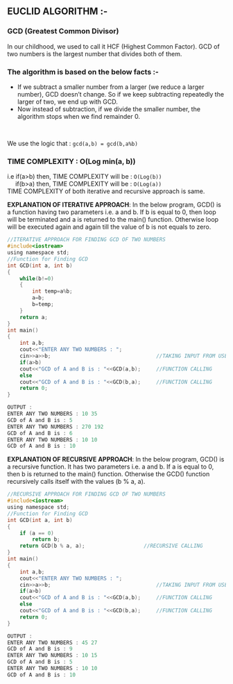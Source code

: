 ## EUCLID ALGORITHM :-

### GCD (Greatest Common Divisor)
In our childhood, we used to call it HCF (Highest Common Factor). GCD of two
numbers is the largest number that divides both of them.

### The algorithm is based on the below facts :-

* If we subtract a smaller number from a larger (we reduce a larger number), GCD doesn’t change. So if we keep subtracting     repeatedly the larger of two, we end up with GCD.
* Now instead of subtraction, if we divide the smaller number, the algorithm stops when we find remainder 0.
<br>

We use the logic that : `gcd(a,b) = gcd(b,a%b)`

### TIME COMPLEXITY :  O(Log min(a, b)) 
i.e if(a>b) then, TIME COMPLEXITY will be : `O(Log(b))`<br>
&ensp;&nbsp;&nbsp; if(b>a) then, TIME COMPLEXITY will be : `O(Log(a))`<br>
TIME COMPLEXITY of both iterative and recursive approach is same.<br>


<b>EXPLANATION OF ITERATIVE APPROACH</b>:
In the below program, GCD() is a function having two parameters i.e. a and b. If b is equal to 0, then loop will be terminated and a is returned to the main() function. Otherwise loop will be executed again and again till the value of b is not equals to zero. 
```c
//ITERATIVE APPROACH FOR FINDING GCD OF TWO NUMBERS
#include<iostream>
using namespace std;
//Function for Finding GCD
int GCD(int a, int b)
{
    while(b!=0)
    {
        int temp=a%b;
        a=b;
        b=temp;
    }
    return a;
}
int main()
{
    int a,b;
    cout<<"ENTER ANY TWO NUMBERS : ";
    cin>>a>>b;                                  //TAKING INPUT FROM USER
    if(a>b)
    cout<<"GCD of A and B is : "<<GCD(a,b);     //FUNCTION CALLING
    else 
    cout<<"GCD of A and B is : "<<GCD(b,a);     //FUNCTION CALLING
    return 0;
}
```
```c
OUTPUT : 
ENTER ANY TWO NUMBERS : 10 35
GCD of A and B is : 5
ENTER ANY TWO NUMBERS : 270 192  
GCD of A and B is : 6
ENTER ANY TWO NUMBERS : 10 10
GCD of A and B is : 10
```
<b>EXPLANATION OF RECURSIVE APPROACH</b>:
In the below program, GCD() is a recursive function. It has two parameters i.e. a and b. If a is equal to 0, then b is returned to the main() function. Otherwise the GCD() function recursively calls itself with the values (b % a, a).
```c
//RECURSIVE APPROACH FOR FINDING GCD OF TWO NUMBERS 
#include<iostream>
using namespace std;
//Function for Finding GCD
int GCD(int a, int b)
{
    if (a == 0)
        return b;
    return GCD(b % a, a);                   //RECURSIVE CALLING     
}
int main()
{
    int a,b;
    cout<<"ENTER ANY TWO NUMBERS : ";
    cin>>a>>b;                                  //TAKING INPUT FROM USER
    if(a>b)
    cout<<"GCD of A and B is : "<<GCD(a,b);     //FUNCTION CALLING
    else 
    cout<<"GCD of A and B is : "<<GCD(b,a);     //FUNCTION CALLING
    return 0;
}
````
```c
OUTPUT : 
ENTER ANY TWO NUMBERS : 45 27
GCD of A and B is : 9
ENTER ANY TWO NUMBERS : 10 15  
GCD of A and B is : 5
ENTER ANY TWO NUMBERS : 10 10
GCD of A and B is : 10
```
